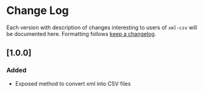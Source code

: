 # Change Log

Each version with description of changes interesting to users of `xml-csv` will be documented here.
Formatting follows [keep a changelog](http://keepachangelog.com).

## [1.0.0]

### Added

- Exposed method to convert xml into CSV files

